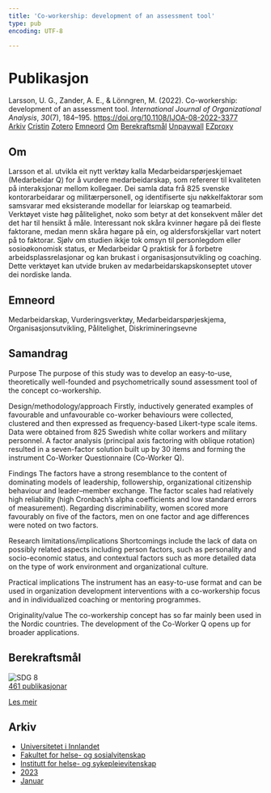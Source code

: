 ```yaml
---
title: 'Co-workership: development of an assessment tool'
type: pub
encoding: UTF-8

---
```

<h1>Publikasjon</h1>
<article id="csl-bib-container-FN7T6TB4" class="csl-bib-container">
  <div class="csl-bib-body"> <div class="csl-entry">Larsson, U. G., Zander, A. E., &#38; Lönngren, M. (2022). Co-workership: development of an assessment tool. <i>International Journal of Organizational Analysis</i>, <i>30</i>(7), 184–195. <a href="https://doi.org/10.1108/IJOA-08-2022-3377">https://doi.org/10.1108/IJOA-08-2022-3377</a></div> </div>
  <div class="csl-bib-buttons">
    <a href="#taxonomy-article-FN7T6TB4" alt="archive" class="csl-bib-button">Arkiv</a>
    <a href="https://app.cristin.no/results/show.jsf?id=2099695" alt="Cristin" class="csl-bib-button">Cristin</a>
    <a href="http://zotero.org/groups/5881554/items/FN7T6TB4" alt="Zotero" class="csl-bib-button">Zotero</a>
    <a href="#keywords-article-FN7T6TB4" alt="keywords" class="csl-bib-button">Emneord</a>
    <a href="#about-article-FN7T6TB4" alt="about_pub" class="csl-bib-button">Om</a>
    <a href="#sdg-article-FN7T6TB4" alt="sdg" class="csl-bib-button">Berekraftsmål</a>
    <a href="https://www.emerald.com/insight/content/doi/10.1108/IJOA-08-2022-3377/full/pdf?title=co-workership-development-of-an-assessment-tool" alt="Unpaywall" class="csl-bib-button">Unpaywall</a>
    <a href="https://www.emerald.com/insight/content/doi/10.1108/IJOA-08-2022-3377/full/pdf?title=co-workership-development-of-an-assessment-tool" alt="EZproxy" class="csl-bib-button">EZproxy</a>
  </div>
  <div id="csl-bib-meta-container-FN7T6TB4"></div>
</article>
<div id="csl-bib-meta-FN7T6TB4" class="csl-bib-meta">
  <article id="about-article-FN7T6TB4" class="about_pub-article">
    <h1>Om</h1>
    Larsson et al. utvikla eit nytt verktøy kalla Medarbeidarspørjeskjemaet (Medarbeidar Q) for å vurdere medarbeidarskap, som refererer til kvaliteten på interaksjonar mellom kollegaer. Dei samla data frå 825 svenske kontorarbeidarar og militærpersonell, og identifiserte sju nøkkelfaktorar som samsvarar med eksisterande modellar for leiarskap og teamarbeid. Verktøyet viste høg pålitelighet, noko som betyr at det konsekvent måler det det har til hensikt å måle. Interessant nok skåra kvinner høgare på dei fleste faktorane, medan menn skåra høgare på ein, og aldersforskjellar vart notert på to faktorar. Sjølv om studien ikkje tok omsyn til personlegdom eller sosioøkonomisk status, er Medarbeidar Q praktisk for å forbetre arbeidsplassrelasjonar og kan brukast i organisasjonsutvikling og coaching. Dette verktøyet kan utvide bruken av medarbeidarskapskonseptet utover dei nordiske landa.
  </article>
  <article id="keywords-article-FN7T6TB4" class="keywords-article">
    <h1>Emneord</h1>
    Medarbeidarskap, Vurderingsverktøy, Medarbeidarspørjeskjema, Organisasjonsutvikling, Pålitelighet, Diskrimineringsevne
  </article>
  <article id="abstract-article-FN7T6TB4" class="abstract-article">
    <h1>Samandrag</h1>
    Purpose 
The purpose of this study was to develop an easy-to-use, theoretically well-founded and psychometrically sound assessment tool of the concept co-workership. 
 
Design/methodology/approach 
Firstly, inductively generated examples of favourable and unfavourable co-worker behaviours were collected, clustered and then expressed as frequency-based Likert-type scale items. Data were obtained from 825 Swedish white collar workers and military personnel. A factor analysis (principal axis factoring with oblique rotation) resulted in a seven-factor solution built up by 30 items and forming the instrument Co-Worker Questionnaire (Co-Worker Q). 
 
Findings 
The factors have a strong resemblance to the content of dominating models of leadership, followership, organizational citizenship behaviour and leader–member exchange. The factor scales had relatively high reliability (high Cronbach’s alpha coefficients and low standard errors of measurement). Regarding discriminability, women scored more favourably on five of the factors, men on one factor and age differences were noted on two factors. 
 
Research limitations/implications 
Shortcomings include the lack of data on possibly related aspects including person factors, such as personality and socio-economic status, and contextual factors such as more detailed data on the type of work environment and organizational culture. 
 
Practical implications 
The instrument has an easy-to-use format and can be used in organization development interventions with a co-workership focus and in individualized coaching or mentoring programmes. 
 
Originality/value 
The co-workership concept has so far mainly been used in the Nordic countries. The development of the Co-Worker Q opens up for broader applications.
  </article>
  <article id="sdg-article-FN7T6TB4" class="sdg-article">
    <h1>Berekraftsmål</h1>
    <div class="sdg-container"><div id="sdg8" class="sdg">
        <img src="{{< params subfolder >}}images/sdg/sdg08_nn.png" class="image" alt="SDG 8">
        <div class="sdg-overlay">
          <a href="/nn/archive/?key=?sdg=8#archive" class="sdg-publication-count"><span>461</span> publikasjonar</a>
          <p><a href="https://fn.no/om-fn/fns-baerekraftsmaal/anstendig-arbeid-og-oekonomisk-vekst?lang=nno-NO" class="sdg-read-more">Les meir</a></p>
        </div>
      </div></div>
  </article>
  <article id="taxonomy-article-FN7T6TB4" class="taxonomy-article">
    <h1>Arkiv</h1>
    <ul>
      <li>
        <a href="/nn/archive/?key=3DCRN523">Universitetet i Innlandet</a>
      </li>
      <li>
        <a href="/nn/archive/?key=IDKFS3MX">Fakultet for helse- og sosialvitenskap</a>
      </li>
      <li>
        <a href="/nn/archive/?key=GTV4ECMZ">Institutt for helse- og sykepleievitenskap</a>
      </li>
      <li>
        <a href="/nn/archive/?key=RX9SDGSP">2023</a>
      </li>
      <li>
        <a href="/nn/archive/?key=6PN5C2JQ">Januar</a>
      </li>
    </ul>
  </article>
</div>
